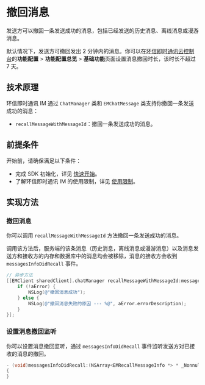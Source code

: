 # 撤回消息

<Toc />

发送方可以撤回一条发送成功的消息，包括已经发送的历史消息、离线消息或漫游消息。

默认情况下，发送方可撤回发出 2 分钟内的消息。你可以在[环信即时通讯云控制台](https://console.easemob.com/user/login)的**功能配置** > **功能配置总览** > **基础功能**页面设置消息撤回时长，该时长不超过 7 天。

## 技术原理

环信即时通讯 IM 通过 `ChatManager` 类和 `EMChatMessage` 类支持你撤回一条发送成功的消息：

- `recallMessageWithMessageId`：撤回一条发送成功的消息。

## 前提条件

开始前，请确保满足以下条件：

- 完成 SDK 初始化，详见 [快速开始](quickstart.html)。
- 了解环信即时通讯 IM 的使用限制，详见 [使用限制](/product/limitation.html)。

## 实现方法

### 撤回消息

你可以调用 `recallMessageWithMessageId` 方法撤回一条发送成功的消息。

调用该方法后，服务端的该条消息（历史消息，离线消息或漫游消息）以及消息发送方和接收方的内存和数据库中的消息均会被移除，消息的接收方会收到 `messagesInfoDidRecall` 事件。

```objectivec
// 异步方法
[[EMClient sharedClient].chatManager recallMessageWithMessageId:messageId completion:^(EMError *aError) {
    if (!aError) {
        NSLog(@"撤回消息成功");
    } else {
        NSLog(@"撤回消息失败的原因 --- %@", aError.errorDescription);
    }
}];
```

### 设置消息撤回监听

你可以设置消息撤回监听，通过 `messagesInfoDidRecall` 事件监听发送方对已接收的消息的撤回。

```objectivec
- (void)messagesInfoDidRecall:(NSArray<EMRecallMessageInfo *> * _Nonnull)aRecallMessagesInfo;
{
}
```
